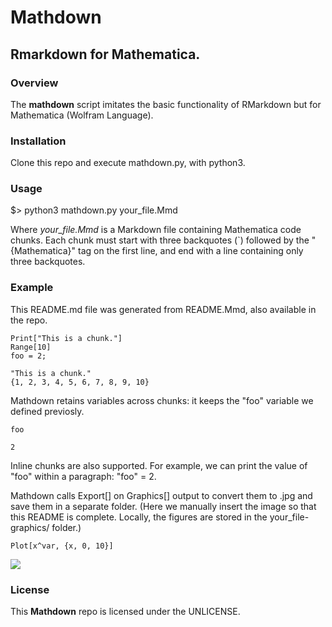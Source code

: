 # Mathdown
## Rmarkdown for Mathematica.


### Overview
The **mathdown** script imitates the basic functionality of RMarkdown but for Mathematica (Wolfram Language).


### Installation
Clone this repo and execute mathdown.py, with python3.


### Usage
$> python3 mathdown.py your_file.Mmd

Where *your_file.Mmd* is a Markdown file containing Mathematica code chunks. Each chunk
must start with three backquotes (`) followed by the "{Mathematica}" tag on the first
line, and end with a line containing only three backquotes.


### Example
This README.md file was generated from README.Mmd, also available in the repo.
```{Mathematica}
Print["This is a chunk."]
Range[10]
foo = 2;
```

```
"This is a chunk."
{1, 2, 3, 4, 5, 6, 7, 8, 9, 10}
```

Mathdown retains variables across chunks: it keeps the "foo" variable we defined previosly.

```{Mathematica}
foo
```

```
2
```

Inline chunks are also supported. For example, we can print the value of "foo" within a
paragraph: "foo" = 2.

Mathdown calls Export[] on Graphics[] output to convert them to .jpg and save them in a
separate folder. (Here we manually insert the image so that this README is
complete. Locally, the figures are stored in the your_file-graphics/ folder.)

```{Mathematica}
Plot[x^var, {x, 0, 10}]
```
![]("README-graphics/chunk-7-1.jpg")


### License
This **Mathdown** repo is licensed under the UNLICENSE.
